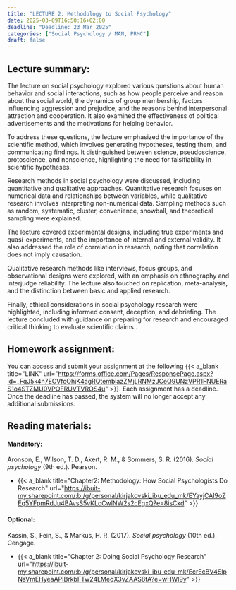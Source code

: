 ```yaml
---
title: "LECTURE 2: Methodology to Social Psychology"
date: 2025-03-09T16:50:16+02:00
deadline: "Deadline: 23 Mar 2025"
categories: ["Social Psychology / MAN, PRMC"]
draft: false
---
```


## Lecture summary:

The lecture on social psychology explored various questions about human behavior and social interactions, such as how people perceive and reason about the social world, the dynamics of group membership, factors influencing aggression and prejudice, and the reasons behind interpersonal attraction and cooperation. It also examined the effectiveness of political advertisements and the motivations for helping behavior.

To address these questions, the lecture emphasized the importance of the scientific method, which involves generating hypotheses, testing them, and communicating findings. It distinguished between science, pseudoscience, protoscience, and nonscience, highlighting the need for falsifiability in scientific hypotheses.

Research methods in social psychology were discussed, including quantitative and qualitative approaches. Quantitative research focuses on numerical data and relationships between variables, while qualitative research involves interpreting non-numerical data. Sampling methods such as random, systematic, cluster, convenience, snowball, and theoretical sampling were explained.

The lecture covered experimental designs, including true experiments and quasi-experiments, and the importance of internal and external validity. It also addressed the role of correlation in research, noting that correlation does not imply causation.

Qualitative research methods like interviews, focus groups, and observational designs were explored, with an emphasis on ethnography and interjudge reliability. The lecture also touched on replication, meta-analysis, and the distinction between basic and applied research.

Finally, ethical considerations in social psychology research were highlighted, including informed consent, deception, and debriefing. The lecture concluded with guidance on preparing for research and encouraged critical thinking to evaluate scientific claims..

## Homework assignment:

You can access and submit your assignment at the following {{< a_blank title="LINK" url="https://forms.office.com/Pages/ResponsePage.aspx?id=_FqJ5k4h7EOVfcOhjK4agRQtemblazZMjLRNMzJCeQ9UNzVPR1FNUERaS1o4STZMU0VPOFRUVTVROS4u" >}}. Each assignment has a deadline. Once the deadline has passed, the system will no longer accept any additional submissions.

## Reading materials:

#### Mandatory:

Aronson, E., Wilson, T. D., Akert, R. M., & Sommers, S. R. (2016). *Social psychology* (9th ed.). Pearson.

* {{< a_blank title="Chapter2: Methodology: How Social Psychologists Do Research" url="https://ibuit-my.sharepoint.com/:b:/g/personal/kirjakovski_ibu_edu_mk/EYayjCAl9oZEq5YFpmRdJu4BAvsS5vKLoCwlNW2s2cEgxQ?e=8isCkd" >}}

#### Optional:

Kassin, S., Fein, S., & Markus, H. R. (2017). *Social psychology* (10th ed.). Cengage.

*  {{< a_blank title="Chapter 2: Doing Social Psychology Research" url="https://ibuit-my.sharepoint.com/:b:/g/personal/kirjakovski_ibu_edu_mk/EcrEcBV4SlpNsVmEHyeaAPIBrkbFTw24LMeqX3vZAAS8tA?e=wHWl9y" >}}
